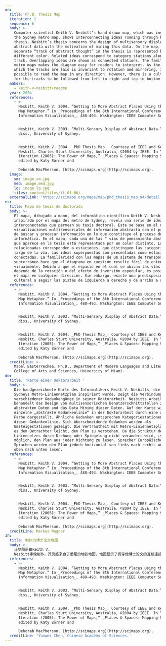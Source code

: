 ```yaml
---
en:
  title: Ph.D. Thesis Map
  iteration: 1
  sequence: 6
  body: >-
    Computer scientist Keith V. Nesbitt’s hand-drawn map, which was inspired by
    the Sydney metro map, shows interconnecting ideas running through his Ph.D.
    thesis. Nesbitt’s thesis concerns the design of multisensory displays of
    abstract data with the motivation of mining this data. On the map, each
    separate “track of abstract thought” in the thesis is represented by a
    different color. Related ideas correspond to category stations along that
    track. Overlapping ideas are shown as connected stations. The familiarity of
    metro maps makes the diagram easy for readers to interpret. As the space in
    which the tracks are laid is invariant to rotation and mirroring, it is
    possible to read the map in any direction. However, there is a cultural bias
    for the tracks to be followed from left to right and top to bottom.
  makers:
    - keith-v-nesbitt/readme
  year: 2004
  references:
    - >-
      Nesbitt, Keith V. 2004. “Getting to More Abstract Places Using the Metro
      Map Metaphor.” In _Proceedings of the 8th International Conference on
      Information Visualization_, 488-493. Washington: IEEE Computer Society.


      Nesbitt, Keith V. 2003. “Multi-Sensory Display of Abstract Data.” PhD
      diss., University of Sydney.


      Nesbitt, Keith V. 2004. _PhD Thesis Map_. Courtesy of IEEE and Keith V.
      Nesbitt, Charles Sturt University, Australia, ©2004 by IEEE. In “1st
      Iteration (2005): The Power of Maps,” _Places & Spaces: Mapping Science_,
      edited by Katy Börner and  

      Deborah MacPherson. [http://scimaps.org](http://scimaps.org).
  image:
    sm: image.sm.jpg
    med: image.med.jpg
    lg: image.lg.jpg
    tiles: content/tiles/it-01-06/
  externalLink: 'https://scimaps.org/maps/map/phd_thesis_map_94/detail'
es:
  title: Mapa de tesis de doctorado
  body: >-
    El mapa, dibujado a mano, del informático científico Keith V. Nesbitt,
    inspirado por el mapa del metro de Sydney, revela una serie de ideas
    interconectadas que permean su tesis doctoral. Esta se basa en el diseño de
    visualizaciones multisensoriales de información abstracta con el propósito
    de buscar y procesar información en lo que constituye el proceso de minería
    informática. En el mapa, cada una de las " vías de pensamiento abstracto"
    que aparece en la tesis está representada por un color distinto. Las ideas
    relacionadas corresponden a estaciones, que distinguen las categorías a lo
    largo de la vía. Las ideas superpuestas son presentadas como estaciones
    conectadas. La familiaridad con los mapas de un sistema de transporte
    subterráneo hace que el diagrama en cuestión resulte fácil de entender
    visualmente. Debido a que el espacio en el cual se ubican las vías no
    depende de la rotación o del efecto de inversión especular, es posible leer
    el mapa en cualquier dirección. Sin embargo, existe una predisposición
    cultural a seguir las pistas de izquierda a derecha y de arriba a abajo.
  references:
    - >-
      Nesbitt, Keith V. 2004. “Getting to More Abstract Places Using the Metro
      Map Metaphor.” In _Proceedings of the 8th International Conference on
      Information Visualization_, 488-493. Washington: IEEE Computer Society.


      Nesbitt, Keith V. 2003. “Multi-Sensory Display of Abstract Data.” PhD
      diss., University of Sydney.


      Nesbitt, Keith V. 2004. _PhD Thesis Map_. Courtesy of IEEE and Keith V.
      Nesbitt, Charles Sturt University, Australia, ©2004 by IEEE. In “1st
      Iteration (2005): The Power of Maps,” _Places & Spaces: Mapping Science_,
      edited by Katy Börner and  

      Deborah MacPherson. [http://scimaps.org](http://scimaps.org).
  creditLine: >-
    Mabel Basterrechea, Ph.D., Department of Modern Languages and Literatures,
    College of Arts and Sciences, University of Miami.
de:
  title: 'Karte einer Doktorarbeit '
  body: >-
    Die handgezeichnete Karte des Informatikers Keith V. Nesbitts, die von
    Sydneys Metro-Liniennetzplan inspiriert wurde, zeigt die Verbindungen
    verschiedener Gedankengänge in seiner Doktorarbeit. Nesbitts Arbeit
    behandelt das Design von multisensorischen Benutzerschnittstellen zu
    abstrakten Daten and das Data Mining dieser Daten. Auf der Karte wird jede
    einzelne „abstrakte Gedankenlinie“ in der Doktorarbeit durch eine andere
    Farbe dargestellt. Ähnliche Gedanken entsprechen Kategoriestationen entlang
    dieser Gedankenlinie. Sich überschneidende Gedanken werden als
    Umsteigestationen gezeigt. Die Vertrautheit mit Metro-Liniennetzplänen macht
    es dem Betrachter leicht, den Plan zu verstehen. Da die Struktur des
    Liniennetzes durch Drehung oder Spiegelung nicht verändert wird, ist es
    möglich, den Plan aus jeder Richtung zu lesen. Sprecher Europäischer
    Sprachen werden den Plan jedoch horizontal von links nach rechts und von
    oben nach unten lesen.
  references:
    - >-
      Nesbitt, Keith V. 2004. “Getting to More Abstract Places Using the Metro
      Map Metaphor.” In _Proceedings of the 8th International Conference on
      Information Visualization_, 488-493. Washington: IEEE Computer Society.


      Nesbitt, Keith V. 2003. “Multi-Sensory Display of Abstract Data.” PhD
      diss., University of Sydney.


      Nesbitt, Keith V. 2004. _PhD Thesis Map_. Courtesy of IEEE and Keith V.
      Nesbitt, Charles Sturt University, Australia, ©2004 by IEEE. In “1st
      Iteration (2005): The Power of Maps,” _Places & Spaces: Mapping Science_,
      edited by Katy Börner and  

      Deborah MacPherson. [http://scimaps.org](http://scimaps.org).
  creditLine: Markus Wagner
zh:
  title: 制作的博士论文地图
  body: >-
    该地图是由Keith V.
    Nesbitt手绘制作，其灵感来自于悉尼的地铁地图，地图显示了贯穿他博士论文的互相连接的观点。Nesbitt的博士论文研究了对摘要数据进行多种感觉展示的设计方案，其目的是挖掘这些摘要数据，在地图上，论文中不同的“抽象思维的轨迹”由不同的颜色表示。该图通过轨迹与连接关系呈现了观点的相关性与重叠性，对熟知地铁地图的读者而言则更易理解。地图的轨迹不会随着选择和镜像而改变，因此可以在任何方向阅读该地图，然而人们却存在习惯于从左到右和从上到下阅读的文化偏见。
  references:
    - >-
      Nesbitt, Keith V. 2004. “Getting to More Abstract Places Using the Metro
      Map Metaphor.” In _Proceedings of the 8th International Conference on
      Information Visualization_, 488-493. Washington: IEEE Computer Society.


      Nesbitt, Keith V. 2003. “Multi-Sensory Display of Abstract Data.” PhD
      diss., University of Sydney.


      Nesbitt, Keith V. 2004. _PhD Thesis Map_. Courtesy of IEEE and Keith V.
      Nesbitt, Charles Sturt University, Australia, ©2004 by IEEE. In “1st
      Iteration (2005): The Power of Maps,” _Places & Spaces: Mapping Science_,
      edited by Katy Börner and  

      Deborah MacPherson. [http://scimaps.org](http://scimaps.org).
  creditLine: 'Yunwei Chen, Chinese Academy of Sciences.'
---
```

